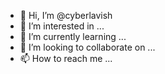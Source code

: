 - 👋 Hi, I’m @cyberlavish
- 👀 I’m interested in ...
- 🌱 I’m currently learning ...
- 💞️ I’m looking to collaborate on ...
- 📫 How to reach me ...

<!---
cyberlavish/cyberlavish is a ✨ special ✨ repository because its `README.md` (this file) appears on your GitHub profile.
You can click the Preview link to take a look at your changes.
--->
